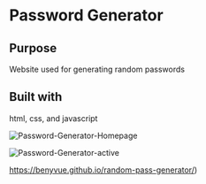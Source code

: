 # Password Generator

## Purpose 
Website used for generating random passwords

## Built with
html, css, and javascript

![Password-Generator-Homepage](./develop/images/pasword-generator-home.png)

![Password-Generator-active](./develop/images/pasword-generator-in-action.png)

https://benyvue.github.io/random-pass-generator/)
